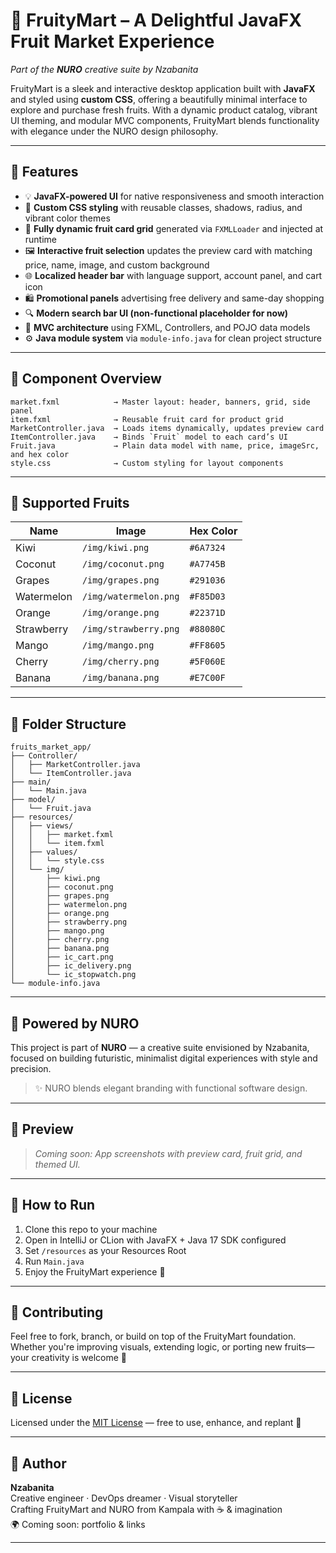 # 🍇 FruityMart – A Delightful JavaFX Fruit Market Experience
_Part of the **NURO** creative suite by Nzabanita_

FruityMart is a sleek and interactive desktop application built with **JavaFX** and styled using **custom CSS**, offering a beautifully minimal interface to explore and purchase fresh fruits. With a dynamic product catalog, vibrant UI theming, and modular MVC components, FruityMart blends functionality with elegance under the NURO design philosophy.

---

## 🚀 Features

- 💡 **JavaFX-powered UI** for native responsiveness and smooth interaction
- 🎨 **Custom CSS styling** with reusable classes, shadows, radius, and vibrant color themes
- 🧱 **Fully dynamic fruit card grid** generated via `FXMLLoader` and injected at runtime
- 🖼️ **Interactive fruit selection** updates the preview card with matching price, name, image, and custom background
- 🌐 **Localized header bar** with language support, account panel, and cart icon
- 🛍️ **Promotional panels** advertising free delivery and same-day shopping
- 🔍 **Modern search bar UI (non-functional placeholder for now)**
- 🧭 **MVC architecture** using FXML, Controllers, and POJO data models
- ⚙️ **Java module system** via `module-info.java` for clean project structure

---

## 🧱 Component Overview

```
market.fxml            → Master layout: header, banners, grid, side panel  
item.fxml              → Reusable fruit card for product grid  
MarketController.java  → Loads items dynamically, updates preview card  
ItemController.java    → Binds `Fruit` model to each card’s UI  
Fruit.java             → Plain data model with name, price, imageSrc, and hex color  
style.css              → Custom styling for layout components  
```

---

## 🍉 Supported Fruits

| Name        | Image                        | Hex Color |
|-------------|------------------------------|-----------|
| Kiwi        | `/img/kiwi.png`              | `#6A7324` |
| Coconut     | `/img/coconut.png`           | `#A7745B` |
| Grapes      | `/img/grapes.png`            | `#291036` |
| Watermelon  | `/img/watermelon.png`        | `#F85D03` |
| Orange      | `/img/orange.png`            | `#22371D` |
| Strawberry  | `/img/strawberry.png`        | `#88080C` |
| Mango       | `/img/mango.png`             | `#FF8605` |
| Cherry      | `/img/cherry.png`            | `#5F060E` |
| Banana      | `/img/banana.png`            | `#E7C00F` |

---

## 📂 Folder Structure

```
fruits_market_app/
├── Controller/
│   ├── MarketController.java
│   └── ItemController.java
├── main/
│   └── Main.java
├── model/
│   └── Fruit.java
├── resources/
│   ├── views/
│   │   ├── market.fxml
│   │   └── item.fxml
│   ├── values/
│   │   └── style.css
│   └── img/
│       ├── kiwi.png
│       ├── coconut.png
│       ├── grapes.png
│       ├── watermelon.png
│       ├── orange.png
│       ├── strawberry.png
│       ├── mango.png
│       ├── cherry.png
│       ├── banana.png
│       ├── ic_cart.png
│       ├── ic_delivery.png
│       └── ic_stopwatch.png
└── module-info.java
```

---

## 💼 Powered by NURO

This project is part of **NURO** — a creative suite envisioned by Nzabanita, focused on building futuristic, minimalist digital experiences with style and precision.

> ✨ NURO blends elegant branding with functional software design.

---

## 📸 Preview
> _Coming soon: App screenshots with preview card, fruit grid, and themed UI._

---

## 🔧 How to Run

1. Clone this repo to your machine
2. Open in IntelliJ or CLion with JavaFX + Java 17 SDK configured
3. Set `/resources` as your Resources Root
4. Run `Main.java`
5. Enjoy the FruityMart experience 🍊

---

## 🤝 Contributing

Feel free to fork, branch, or build on top of the FruityMart foundation. Whether you're improving visuals, extending logic, or porting new fruits—your creativity is welcome 🍓

---

## 📜 License

Licensed under the [MIT License](LICENSE) — free to use, enhance, and replant 🍋

---

## 👤 Author

**Nzabanita**  
Creative engineer · DevOps dreamer · Visual storyteller  
Crafting FruityMart and NURO from Kampala with ☕ & imagination  
🌍 Coming soon: portfolio & links

---
